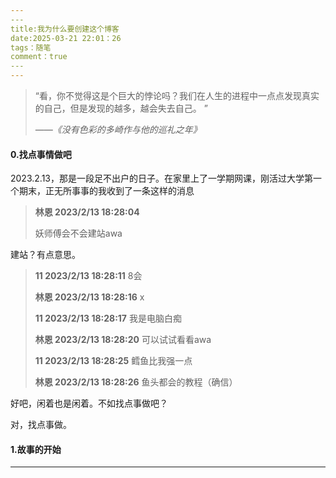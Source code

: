 ```yaml
---
​---
title:我为什么要创建这个博客
date:2025-03-21 22:01：26
tags：随笔
comment：true
​---
---
```


> “看，你不觉得这是个巨大的悖论吗？我们在人生的进程中一点点发现真实的自己，但是发现的越多，越会失去自己。  ”
>
>  *——《没有色彩的多崎作与他的巡礼之年》*    



#### 0.找点事情做吧

2023.2.13，那是一段足不出户的日子。在家里上了一学期网课，刚活过大学第一个期末，正无所事事的我收到了一条这样的消息

> **林恩 2023/2/13 18:28:04**
>
> 妖师傅会不会建站awa

建站？有点意思。

>**11 2023/2/13 18:28:11**
>8会
>
>**林恩 2023/2/13 18:28:16**
>x
>
>**11 2023/2/13 18:28:17**
>我是电脑白痴
>
>**林恩 2023/2/13 18:28:20**
>可以试试看看awa
>
>**11 2023/2/13 18:28:25**
>鳕鱼比我强一点
>
>**林恩 2023/2/13 18:28:26**
>鱼头都会的教程（确信）

好吧，闲着也是闲着。不如找点事做吧？

对，找点事做。

#### 1.故事的开始
---



